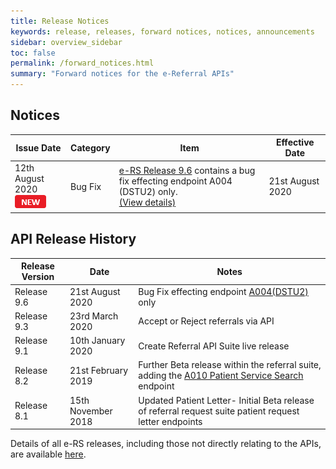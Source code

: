 ```yaml
---
title: Release Notices
keywords: release, releases, forward notices, notices, announcements
sidebar: overview_sidebar
toc: false
permalink: /forward_notices.html
summary: "Forward notices for the e-Referral APIs"
---
```


## Notices

| Issue Date | Category | Item | Effective Date |
| ---------- | -------- | ---- | -------------- |
| 12th August 2020<br>![NEW](images/icons/new.png) | Bug Fix | [e-RS Release 9.6](https://digital.nhs.uk/services/e-referral-service/live-service-information-and-alerts/releases#release-9-6-friday-21-august-2020-subject-to-final-testing-) contains a bug fix effecting endpoint A004 (DSTU2) only.<br>[(View details)](explore_endpoint_a004_DSTU2.html)| 21st August 2020 |


## API Release History

| Release Version | Date               | Notes |
| --------------- | ------------------ | ------- |
| Release 9.6     | 21st August 2020   | Bug Fix effecting endpoint [A004(DSTU2)](explore_endpoint_a004_DSTU2.html) only|
| Release 9.3     | 23rd March 2020    | Accept or Reject referrals via API |
| Release 9.1     | 10th January 2020  | Create Referral API Suite live release |
| Release 8.2     | 21st February 2019 | Further Beta release within the referral suite, adding the [A010 Patient Service Search](explore_endpoint_a010.html) endpoint |
| Release 8.1     | 15th November 2018 | Updated Patient Letter-  Initial Beta release of referral request suite patient request letter endpoints |

Details of all e-RS releases, including those not directly relating to the APIs, are available [here](https://digital.nhs.uk/services/e-referral-service/live-service-information-and-alerts/releases).
